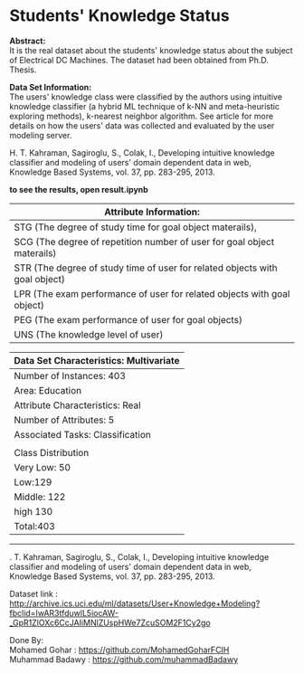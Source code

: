 # Students' Knowledge Status


**Abstract:** \
It is the real dataset about the students' knowledge status about the subject of Electrical DC Machines. The dataset had been obtained from Ph.D. Thesis.

**Data Set Information:** \
The users' knowledge class were classified by the authors
using intuitive knowledge classifier (a hybrid ML technique of k-NN and meta-heuristic exploring methods), k-nearest neighbor algorithm.
See article for more details on how the users' data was collected and evaluated by the user modeling server.


H. T. Kahraman, Sagiroglu, S., Colak, I., Developing intuitive knowledge classifier and modeling of users' domain dependent data in web,
Knowledge Based Systems, vol. 37, pp. 283-295, 2013. 


**to see the results, open result.ipynb**

    
| Attribute Information:                                                      |
|-----------------------------------------------------------------------------|
| STG (The degree of study time for goal object materails),                   |
| SCG (The degree of repetition number of user for goal object materails)     |
| STR (The degree of study time of user for related objects with goal object) |
| LPR (The exam performance of user for related objects with goal object)     |
| PEG (The exam performance of user for goal objects)                         |
| UNS (The knowledge level of user)                                           |

| Data Set Characteristics: Multivariate |
|----------------------------------------|
| Number of Instances: 403               |
| Area: Education                        |
| Attribute Characteristics: Real        |
| Number of Attributes: 5                |
| Associated Tasks: Classification       |
|                                        |
| Class Distribution                     |
| Very Low: 50                           |
| Low:129                                |
| Middle: 122                            |
| high 130                               |
| Total:403                              |


---


. T. Kahraman, Sagiroglu, S., Colak, I., Developing intuitive knowledge classifier and modeling of users' domain dependent data in web,
Knowledge Based Systems, vol. 37, pp. 283-295, 2013.


Dataset link : http://archive.ics.uci.edu/ml/datasets/User+Knowledge+Modeling?fbclid=IwAR3tfduwlL5iocAW-_GpR1ZlOXc6CcJAIiMNlZUspHWe7ZcuSOM2F1Cy2go

Done By:
<br>
Mohamed Gohar : https://github.com/MohamedGoharFCIH
<br>
Muhammad Badawy : https://github.com/muhammadBadawy

